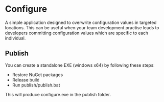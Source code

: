 # Configure

A simple application designed to overwrite configuration values in targeted locations. This can be
useful when your team development practise leads to developers committing configuration values which
are specific to each individual.

## Publish

You can create a standalone EXE (windows x64) by following these steps:

 - Restore NuGet packages
 - Release build
 - Run publish/publish.bat

This will produce configure.exe in the publish folder.
